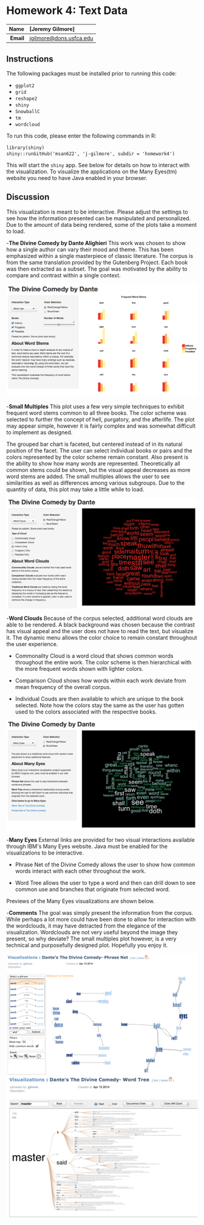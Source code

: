 Homework 4: Text Data
==============================

| **Name**  | [Jeremy Gilmore]  |
|----------:|:-------------|
| **Email** | jgilmore@dons.usfca.edu |

## Instructions ##

The following packages must be installed prior to running this code:

- `ggplot2`
- `grid`
- `reshape2`
- `shiny`
- `SnowballC`
- `tm`
- `wordcloud`

To run this code, please enter the following commands in R:

```
library(shiny)
shiny::runGitHub('msan622', 'j-gilmore', subdir = 'homework4')
```

This will start the `shiny` app. See below for details on how to interact with the visualization.  To visualize the applications on the Many Eyes(tm) website you need to have Java enabled in your browser.

## Discussion ##

This visualization is meant to be interactive.  Please adjust the settings to see how the information presented can be manipulated and personalized.  Due to the amount of data being rendered, some of the plots take a moment to load.

-**The Divine Comedy by Dante Alighieri** This work was chosen to show how a single author can vary their mood and theme.  This has been emphasized within a single masterpiece of classic literature.  The corpus is from the same translation provided by the Gutenberg Project.  Each book was then extracted as a subset.  The goal was motivated by the ability to compare and contrast within a single context.


![IMAGE](dante-freq-stems.png)

-**Small Multiples**  This plot uses a few very simple techniques to exhibit frequent word stems common to all three books.  The color scheme was selected to further the concept of hell, purgatory, and the afterlife.  The plot may appear simple, however it is fairly complex and was somewhat difficult to implement as designed.

The grouped bar chart is faceted, but centered instead of in its natural position of the facet.  The user can select individual books or pairs and the colors represented by the color scheme remain constant.  Also present is the ability to show how many words are represented.  Theoretically all common stems could be shown, but the visual appeal decreases as more word stems are added.  The small multiples allows the user to see similarities as well as differences among various subgroups.  Due to the quantity of data, this plot may take a little while to load.


![IMAGE](dante-word-cloud.png)

-**Word Clouds**  Because of the corpus selected, additional word clouds are able to be rendered.  A black background was chosen because the contrast has visual appeal and the user does not have to read the text, but visualize it.  The dynamic menu allows the color choice to remain constant throughout the user experience.

- Commonality Cloud is a word cloud that shows common words throughout the entire work.  The color scheme is then hierarchical with the more frequent words shown with lighter colors.

- Comparison Cloud shows how words within each work deviate from mean frequency of the overall corpus.

- Individual Couds are then available to which are unique to the book selected.  Note how the colors stay the same as the user has gotten used to the colors associated with the respective books.


![IMAGE](dante-many-eyes.png)


-**Many Eyes**  External links are provided for two visual interactions available through IBM's Many Eyes website.  Java must be enabled for the visualizations to be interactive.

- Phrase Net of the Divine Comedy allows the user to show how common words interact with each other throughout the work.

- Word Tree allows the user to type a word and then can drill down to see common use and branches that originate from selected word.

Previews of the Many Eyes visualizations are shown below.

-**Comments** The goal was simply present the information from the corpus.  While perhaps a lot more could have been done to allow for interaction with the wordclouds, it may have detracted from the elegance of the visualization.  Wordclouds are not very useful beyond the image they present, so why deviate?  The small multiples plot however, is a very technical and purposefully designed plot.  Hopefully you enjoy it.



![IMAGE](PhraseNet.png)
![IMAGE](WordTree.png)
